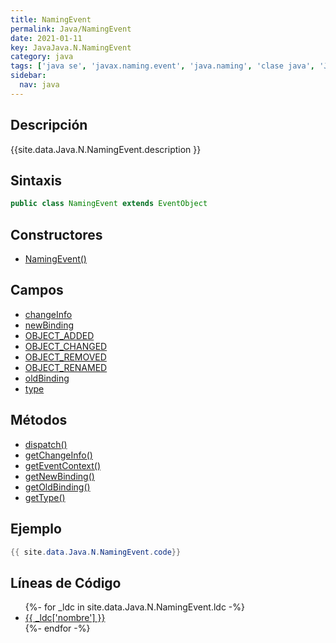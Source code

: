```yaml
---
title: NamingEvent
permalink: Java/NamingEvent
date: 2021-01-11
key: JavaJava.N.NamingEvent
category: java
tags: ['java se', 'javax.naming.event', 'java.naming', 'clase java', 'Java 1.3']
sidebar: 
  nav: java
---
```


## Descripción
{{site.data.Java.N.NamingEvent.description }}

## Sintaxis
~~~java
public class NamingEvent extends EventObject
~~~

## Constructores
* [NamingEvent()](/Java/NamingEvent/NamingEvent/)

## Campos
* [changeInfo](/Java/NamingEvent/changeInfo)
* [newBinding](/Java/NamingEvent/newBinding)
* [OBJECT_ADDED](/Java/NamingEvent/OBJECT_ADDED)
* [OBJECT_CHANGED](/Java/NamingEvent/OBJECT_CHANGED)
* [OBJECT_REMOVED](/Java/NamingEvent/OBJECT_REMOVED)
* [OBJECT_RENAMED](/Java/NamingEvent/OBJECT_RENAMED)
* [oldBinding](/Java/NamingEvent/oldBinding)
* [type](/Java/NamingEvent/type)

## Métodos
* [dispatch()](/Java/NamingEvent/dispatch)
* [getChangeInfo()](/Java/NamingEvent/getChangeInfo)
* [getEventContext()](/Java/NamingEvent/getEventContext)
* [getNewBinding()](/Java/NamingEvent/getNewBinding)
* [getOldBinding()](/Java/NamingEvent/getOldBinding)
* [getType()](/Java/NamingEvent/getType)

## Ejemplo
~~~java
{{ site.data.Java.N.NamingEvent.code}}
~~~

## Líneas de Código
<ul>
{%- for _ldc in site.data.Java.N.NamingEvent.ldc -%}
   <li>
       <a href="{{_ldc['url'] }}">{{ _ldc['nombre'] }}</a>
   </li>
{%- endfor -%}
</ul>
